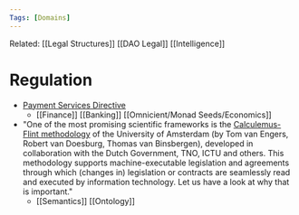 ```yaml
---
Tags: [Domains]
---
```

Related: [[Legal Structures]] [[DAO Legal]] [[Intelligence]]

# Regulation
- [Payment Services Directive](https://en.wikipedia.org/wiki/Payment_Services_Directive) 
	- [[Finance]] [[Banking]] [[Omnicient/Monad Seeds/Economics]]
- "One of the most promising scientific frameworks is the [Calculemus-Flint methodology](https://www.researchgate.net/profile/Robert-Van-Doesburg) of the University of Amsterdam (by Tom van Engers, Robert van Doesburg, Thomas van Binsbergen), developed in collaboration with the Dutch Government, TNO, ICTU and others. This methodology supports machine-executable legislation and agreements through which (changes in) legislation or contracts are seamlessly read and executed by information technology. Let us have a look at why that is important." 
	- [[Semantics]] [[Ontology]]
